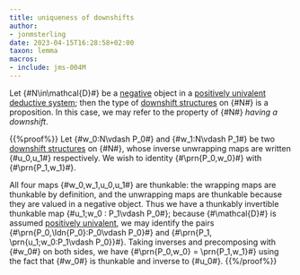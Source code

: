```yaml
---
title: uniqueness of downshifts
author:
- jonmsterling
date: 2023-04-15T16:28:58+02:00
taxon: lemma
macros:
- include: jms-004M
---
```


Let {#N\in\mathcal{D}#} be a [negative](jms-004B) object in a [positively univalent deductive system](jms-004Q); then the type of [downshift structures](jms-004P) on {#N#} is a proposition. In this case, we may refer to the property of {#N#} *having a downshift*.

{{%proof%}}
Let {#w_0:N\vdash P_0#} and {#w_1:N\vdash P_1#} be two [downshift structures](jms-004P) on {#N#}, whose inverse unwrapping maps are written {#u_0,u_1#} respectively. We wish to identity {#\prn{P_0,w_0}#} with {#\prn{P_1,w_1}#}.

All four maps {#w_0,w_1,u_0,u_1#} are thunkable: the wrapping maps are thunkable by definition, and the unwrapping maps are thunkable because they are valued in a negative object. Thus we have a thunkably invertible thunkable map {#u_1;w_0 : P_1\vdash P_0#}; because {#\mathcal{D}#} is assumed [positively univalent](jms-004Q), we may identify the pairs {#\prn{P_0,\Idn{P_0}:P_0\vdash P_0}#} and {#\prn{P_1, \prn{u_1;w_0:P_1\vdash P_0}}#}. Taking inverses and precomposing with {#w_0#} on both sides, we have {#\prn{P_0,w_0} = \prn{P_1,w_1}#} using the fact that {#w_0#} is thunkable and inverse to {#u_0#}.
{{%/proof%}}
